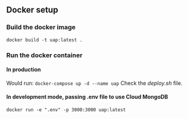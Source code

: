 ## Docker setup

### Build the docker image

`docker build -t uap:latest .`

### Run the docker container

#### In production

Would run:
`docker-compose up -d --name uap`
Check the _deploy.sh_ file.

#### In development mode, passing .env file to use Cloud MongoDB

`docker run -e ".env" -p 3000:3000 uap:latest`
